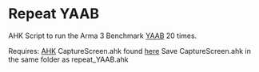# Repeat YAAB
 AHK Script to run the Arma 3 Benchmark [YAAB](https://steamcommunity.com/sharedfiles/filedetails/?id=375092418) 20 times.

Requires: 
[AHK](https://www.autohotkey.com/)
CaptureScreen.ahk found [here](www.autohotkey.com/board/topic/121619-screencaptureahk-broken-capturescreen-function-win-81-x64/?p=688850)
Save CaptureScreen.ahk in the same folder as repeat_YAAB.ahk
